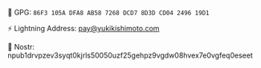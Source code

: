 🔑 GPG: `86F3 105A DFA8 AB58 7268 DCD7 8D3D CD04 2496 19D1`

⚡ Lightning Address: pay@yukikishimoto.com

💬 Nostr: npub1drvpzev3syqt0kjrls50050uzf25gehpz9vgdw08hvex7e0vgfeq0eseet
